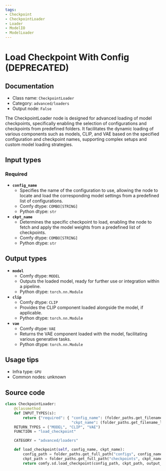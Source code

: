 ```yaml
---
tags:
- Checkpoint
- CheckpointLoader
- Loader
- ModelIO
- ModelLoader
---
```


# Load Checkpoint With Config (DEPRECATED)
## Documentation
- Class name: `CheckpointLoader`
- Category: `advanced/loaders`
- Output node: `False`

The CheckpointLoader node is designed for advanced loading of model checkpoints, specifically enabling the selection of configurations and checkpoints from predefined folders. It facilitates the dynamic loading of various components such as models, CLIP, and VAE based on the specified configuration and checkpoint names, supporting complex setups and custom model loading strategies.
## Input types
### Required
- **`config_name`**
    - Specifies the name of the configuration to use, allowing the node to locate and load the corresponding model settings from a predefined list of configurations.
    - Comfy dtype: `COMBO[STRING]`
    - Python dtype: `str`
- **`ckpt_name`**
    - Determines the specific checkpoint to load, enabling the node to fetch and apply the model weights from a predefined list of checkpoints.
    - Comfy dtype: `COMBO[STRING]`
    - Python dtype: `str`
## Output types
- **`model`**
    - Comfy dtype: `MODEL`
    - Outputs the loaded model, ready for further use or integration within a pipeline.
    - Python dtype: `torch.nn.Module`
- **`clip`**
    - Comfy dtype: `CLIP`
    - Provides the CLIP component loaded alongside the model, if applicable.
    - Python dtype: `torch.nn.Module`
- **`vae`**
    - Comfy dtype: `VAE`
    - Returns the VAE component loaded with the model, facilitating various generative tasks.
    - Python dtype: `torch.nn.Module`
## Usage tips
- Infra type: `GPU`
- Common nodes: unknown


## Source code
```python
class CheckpointLoader:
    @classmethod
    def INPUT_TYPES(s):
        return {"required": { "config_name": (folder_paths.get_filename_list("configs"), ),
                              "ckpt_name": (folder_paths.get_filename_list("checkpoints"), )}}
    RETURN_TYPES = ("MODEL", "CLIP", "VAE")
    FUNCTION = "load_checkpoint"

    CATEGORY = "advanced/loaders"

    def load_checkpoint(self, config_name, ckpt_name):
        config_path = folder_paths.get_full_path("configs", config_name)
        ckpt_path = folder_paths.get_full_path("checkpoints", ckpt_name)
        return comfy.sd.load_checkpoint(config_path, ckpt_path, output_vae=True, output_clip=True, embedding_directory=folder_paths.get_folder_paths("embeddings"))

```
